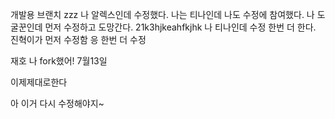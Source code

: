 개발용 브랜치 zzz 나 알렉스인데 수정했다.
나는 티나인데 나도 수정에 참여했다.
나 도굴꾼인데 먼저 수정하고 도망간다.
21k3hjkeahfkjhk
나 티나인데 수정 한번 더 한다.
진혁이가 먼저 수정함
응 한번 더 수정

재호 나 fork했어!
7월13일

이제제대로한다

아 이거 다시 수정해야지~